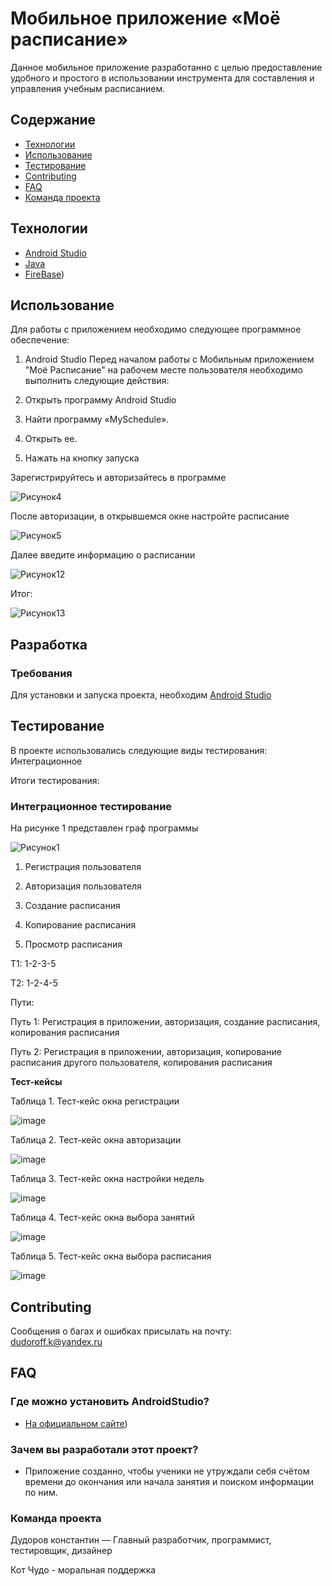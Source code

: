 # Мобильное приложение «Моё расписание»
Данное мобильное приложение разработанно с целью 
предоставление удобного и простого в использовании инструмента для составления и управления учебным расписанием.

## Содержание
- [Технологии](#технологии)
- [Использование](#использование)
- [Тестирование](#тестирование)
- [Contributing](#contributing)
- [FAQ](#faq)
- [Команда проекта](#команда-проекта)

 ## Технологии
- [Android Studio](https://developer.android.com/studio)
- [Java](https://www.java.com/ru/)
- [FireBase](https://firebase.google.com/))
 ## Использование
Для работы с приложением необходимо следующее программное обеспечение:

1. Android Studio Перед началом работы с Мобильным приложением "Моё Расписание" на рабочем месте пользователя необходимо выполнить следующие действия:
   
2. Открыть программу Android Studio
   
3. Найти программу «MySchedule».
   
4. Открыть ее.
   
5. Нажать на кнопку запуска
   
Зарегистрируйтесь и авторизайтесь в программе

![Рисунок4](https://github.com/l-Mel-l/MySchedule/assets/125726970/fef2804e-2a1f-4d0f-805d-4240b70bc141)

После авторизации, в открывшемся окне настройте расписание

![Рисунок5](https://github.com/l-Mel-l/MySchedule/assets/125726970/b47c3227-b227-4873-9401-159ecdd2ae8b)

Далее введите информацию о расписании

![Рисунок12](https://github.com/l-Mel-l/MySchedule/assets/125726970/9d87652f-2555-4c2d-9f79-92fffb7414bb)

Итог:

![Рисунок13](https://github.com/l-Mel-l/MySchedule/assets/125726970/cf93d85a-cfc0-4469-951e-e0e90f581a0d)

## Разработка

### Требования
Для установки и запуска проекта, необходим [Android Studio](https://developer.android.com/studio)

## Тестирование
В проекте использовались следующие виды тестирования: Интеграционное

Итоги тестирования:

### Интеграционное тестирование

На рисунке 1 представлен граф программы

![Рисунок1](https://github.com/l-Mel-l/MySchedule/assets/125726970/83842c57-7f77-49a3-9d12-b3038a19bb98)

1.	Регистрация пользователя
   
2.	Авторизация пользователя
   
3.	Создание расписания
   
4.	Копирование расписания
5.	Просмотр расписания
	
Т1: 1-2-3-5

Т2: 1-2-4-5

Пути: 

Путь 1: Регистрация в приложении, авторизация, создание расписания, копирования расписания

Путь 2: Регистрация в приложении, авторизация, копирование расписания другого пользователя, копирования расписания

**Тест-кейсы**

Таблица 1. Тест-кейс окна регистрации

![image](https://github.com/l-Mel-l/MySchedule/assets/125726970/b64a12d2-4e86-4bca-8f94-18cf853f8790)

Таблица 2. Тест-кейс окна авторизации

![image](https://github.com/l-Mel-l/MySchedule/assets/125726970/73806c1a-dbb6-47b4-b209-6ea80ec6fb0c)

Таблица 3. Тест-кейс окна настройки недель

![image](https://github.com/l-Mel-l/MySchedule/assets/125726970/28901739-842f-480c-8f9c-00ccf3955f52)

Таблица 4. Тест-кейс окна выбора занятий

![image](https://github.com/l-Mel-l/MySchedule/assets/125726970/84590c79-d8cf-459d-a912-554a8a02d932)

Таблица 5. Тест-кейс окна выбора расписания

![image](https://github.com/l-Mel-l/MySchedule/assets/125726970/834c9577-2813-4847-b438-1b180f85990c)


## Contributing
Сообщения о багах и ошибках присылать на почту: dudoroff.k@yandex.ru

## FAQ 
### Где можно установить AndroidStudio?
- [На официальном сайте](https://developer.android.com/studio))
### Зачем вы разработали этот проект?
- Приложение созданно, чтобы ученики не утруждали себя счётом времени до окончания или начала занятия и поиском информации по ним.

### Команда проекта
Дудоров константин — Главный разработчик, программист, тестировщик, дизайнер

Кот Чудо - моральная поддержка
